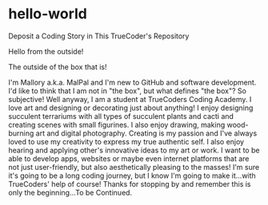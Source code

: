 # hello-world

Deposit a Coding Story in This TrueCoder's Repository 

Hello from the outside! 

The outside of the box that is!

I'm Mallory a.k.a. MalPal and I'm new to GitHub and software development. I'd like to think that I am not in "the box", but what defines "the box"? So subjective! Well anyway, I am a student at TrueCoders Coding Academy. I love art and designing or decorating just about anything! I enjoy designing succulent terrariums with all types of succulent plants and cacti and creating scenes with small figurines. I also enjoy drawing, making wood-burning art and digital photography. Creating is my passion and I've always loved to use my creativity to express my true authentic self. I also enjoy hearing and applying other's innovative ideas to my art or work. I want to be able to develop apps, websites or maybe even internet platforms that are not just user-friendly, but also aesthetically pleasing to the masses! I'm sure it's going to be a long coding journey, but I know I'm going to make it...with TrueCoders' help of course! Thanks for stopping by and remember this is only the beginning...To be Continued. 
